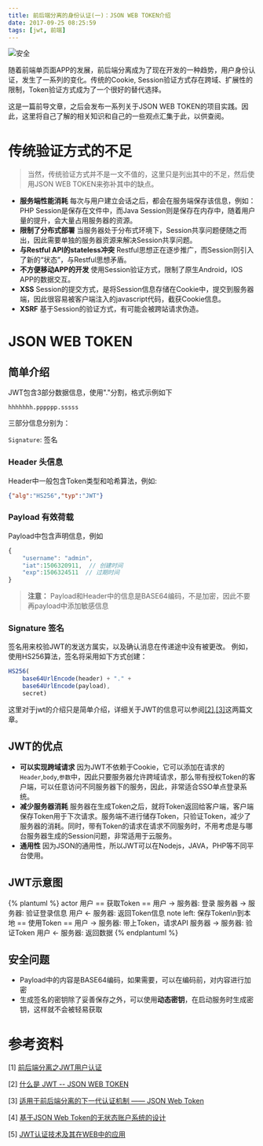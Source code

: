 ```yaml
---
title: 前后端分离的身份认证(一)：JSON WEB TOKEN介绍
date: 2017-09-25 08:25:59
tags: [jwt, 前端]
---
```

![安全](https://cdn.thisjs.com/blog/software-720x380.jpg)

随着前端单页面APP的发展，前后端分离成为了现在开发的一种趋势，用户身份认证，发生了一系列的变化。传统的Cookie, Session验证方式存在跨域、扩展性的限制，Token验证方式成为了一个很好的替代选择。

<!--more-->

这是一篇前导文章，之后会发布一系列关于JSON WEB TOKEN的项目实践。因此，这里将自己了解的相关知识和自己的一些观点汇集于此，以供查阅。

# 传统验证方式的不足
> 当然，传统验证方式并不是一文不值的，这里只是列出其中的不足，然后使用JSON WEB TOKEN来弥补其中的缺点。

* **服务端性能消耗** 每次与用户建立会话之后，都会在服务端保存该信息，例如：PHP Session是保存在文件中，而Java Session则是保存在内存中，随着用户量的提升，会大量占用服务器的资源。
* **限制了分布式部署** 当服务器处于分布式环境下，Session共享问题便随之而出，因此需要单独的服务器资源来解决Session共享问题。
* **与Restful API的stateless冲突** Restful思想正在逐步推广，而Session则引入了新的“状态”，与Restful思想矛盾。
* **不方便移动APP的开发** 使用Session验证方式，限制了原生Android，IOS APP的数据交互。
* **XSS** Session的提交方式，是将Session信息存储在Cookie中，提交到服务器端，因此很容易被客户端注入的javascript代码，截获Cookie信息。
* **XSRF**  基于Session的验证方式，有可能会被跨站请求伪造。

# JSON WEB TOKEN

## 简单介绍
JWT包含3部分数据信息，使用"."分割，格式示例如下
```
hhhhhhh.pppppp.sssss
```
三部分信息分别为：

`Signature`: 签名

### Header 头信息

Header中一般包含Token类型和哈希算法，例如:
```json
{"alg":"HS256","typ":"JWT"}
```

### Payload 有效荷载
Payload中包含声明信息，例如
```js
{
    "username": "admin",
    "iat":1506320911,  // 创建时间
    "exp":1506324511  // 过期时间
}
```
> **注意：** Payload和Header中的信息是BASE64编码，不是加密，因此不要再payload中添加敏感信息

### Signature 签名
签名用来校验JWT的发送方属实，以及确认消息在传递途中没有被更改。
例如，使用HS256算法，签名将采用如下方式创建：
```js
HS256(
    base64UrlEncode(header) + "." + 
    base64UrlEncode(payload), 
    secret)
```
这里对于jwt的介绍只是简单介绍，详细关于JWT的信息可以参阅[[2]][b],[[3]][c]这两篇文章。


## JWT的优点
* **可以实现跨域请求** 因为JWT不依赖于Cookie，它可以添加在请求的`Header`,`body`,`参数`中，因此只要服务器允许跨域请求，那么带有授权Token的客户端，可以任意访问不同服务器下的服务，因此，非常适合SSO单点登录系统。
* **减少服务器消耗** 服务器在生成Token之后，就将Token返回给客户端，客户端保存Token用于下次请求。服务端不进行储存Token，只验证Token，减少了服务器的消耗。同时，带有Token的请求在请求不同服务时，不用考虑是与哪台服务器生成的Session问题，非常适用于云服务。
* **通用性** 因为JSON的通用性，所以JWT可以在Nodejs，JAVA，PHP等不同平台使用。


## JWT示意图
{% plantuml %}
actor 用户
== 获取Token ==
用户 -> 服务器: 登录
服务器 -> 服务器: 验证登录信息
用户 <- 服务器: 返回Token信息
note left: 保存Token\n到本地
== 使用Token ==
用户 -> 服务器: 带上Token，请求API
服务器 -> 服务器: 验证Token
用户 <- 服务器: 返回数据
{% endplantuml %}

## 安全问题

* Payload中的内容是BASE64编码，如果需要，可以在编码前，对内容进行加密
* 生成签名的密钥除了妥善保存之外，可以使用**动态密钥**，在启动服务时生成密钥，这样就不会被轻易获取

# 参考资料

[1] [前后端分离之JWT用户认证](http://lion1ou.win/2017/01/18/?hmsr=toutiao.io&utm_medium=toutiao.io&utm_source=toutiao.io)

[2] [什么是 JWT -- JSON WEB TOKEN][b]

[3] [适用于前后端分离的下一代认证机制 —— JSON Web Token][c]

[4] [基于JSON Web Token的无状态账户系统的设计](http://kns.cnki.net/KCMS/detail/detail.aspx?dbcode=CJFQ&dbname=CJFDLAST2016&filename=XDJS201616018)

[5] [JWT认证技术及其在WEB中的应用](http://kns.cnki.net/KCMS/detail/detail.aspx?dbcode=CJFQ&dbname=CJFDLAST2016&filename=SZJT201602087)

[b]: http://www.jianshu.com/p/576dbf44b2ae
[c]: https://github.com/smilingsun/blog/issues/1